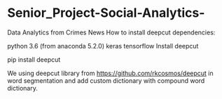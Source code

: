 # Senior_Project-Social-Analytics-
Data Analytics from Crimes News 
How to install deepcut
dependencies:

python 3.6 (from anaconda 5.2.0)
keras 
tensorflow
Install deepcut 

pip install deepcut

We using deepcut library from https://github.com/rkcosmos/deepcut in 
word segmentation and add custom dictionary with compound word dictionary. 
